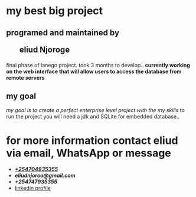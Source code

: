 <h1>my best big project </h1>
<h2>programed and maintained by <ul>eliud Njoroge</ul> </h2>
final phase of lanego project. took 3 months to develop..
<b>currently working on the web interface that will allow users to access the database from remote servers</b>
<h2>my goal</h2>
<i>my goal is to create a perfect enterprise level project with the my skills </i>
to run the project you will need a jdk and SQLite for embedded database.. 
<h1>for more information contact eliud via email, WhatsApp or message</h1> <ul><u><i><li><b>+254704935355</b></i></u></li><li> <b><i>eliudnjoroo@gmail.com</i></b></li><li><b><i>+254747935355</i></b></li><li><a href="#">linkedin profile</li></ul>
